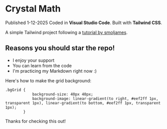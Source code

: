 # Crystal Math

Published 1-12-2025
Coded in **Visual Studio Code**. Built with **Tailwind CSS**.

A simple Tailwind project following a <a href=https://youtu.be/W-LDhPyv478 target="_blank">tutorial by smoljames</a>.

## Reasons you should star the repo!

* I enjoy your support
* You can learn from the code
* I'm practicing my Markdown right now :)

Here's how to make the grid background:
```
.bgGrid {
            background-size: 40px 40px;
            background-image: linear-gradient(to right, #eef2ff 1px, transparent 1px), linear-gradient(to bottom, #eef2ff 1px, transparent 1px);
        }
```

Thanks for checking this out!